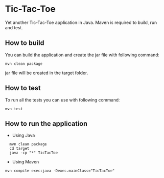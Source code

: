 # Tic-Tac-Toe

Yet another Tic-Tac-Toe application in Java. Maven is required to build, run and test.

## How to build

You can build the application and create the jar file with following command:

```
mvn clean package
```

jar file will be created in the target folder.

## How to test

To run all the tests you can use with following command:

```
mvn test
```

## How to run the application

+ Using Java

```
  mvn clean package
  cd target
  java -cp "*" TicTacToe
  ```

- Using Maven

```
mvn compile exec:java -Dexec.mainClass="TicTacToe"
```
